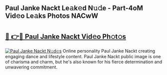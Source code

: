 ## Paul Janke Nackt Le𝚊k𝚎d N𝚞𝚍e - Part-4oM Vid𝚎o Le𝚊ks Photos NACwW

# <h2><a href="http://fb2ic5.evod.top/?m=Paul+Janke+Nackt">🔗 👉🔴 Paul Janke Nackt Vid𝚎o Ph𝚘t𝚘s</a></h2>

[![Paul Janke Nackt N𝚞d𝚎s](https://i.imgur.com/8V9OHl7.gif)](http://fb2ic5.evod.top/?m=Paul+Janke+Nackt)
Online personality Paul Janke Nackt creating engaging dance and lifestyle content. Paul Janke Nackt public image is one of charisma and charm, but he's also known for his fierce determination and unwavering commitment. 
